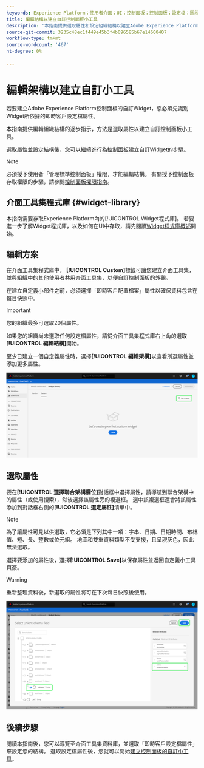 ```yaml
---
keywords: Experience Platform；使用者介面；UI；控制面板；控制面板；設定檔；區段；目的地；授權使用
title: 編輯結構以建立自訂控制面板小工具
description: '本指南提供選取屬性和設定組織結構以建立Adobe Experience Platform控制面板自訂Widget的逐步指示。 '
source-git-commit: 3235c48ec1f449e45b3f4b096585b67e14600407
workflow-type: tm+mt
source-wordcount: '467'
ht-degree: 0%

---
```


# 編輯架構以建立自訂小工具

若要建立Adobe Experience Platform控制面板的自訂Widget，您必須先識別Widget所依據的即時客戶設定檔屬性。

本指南提供編輯組織結構的逐步指示，方法是選取屬性以建立自訂控制面板小工具。

選取屬性並設定結構後，您可以繼續進行[為控制面板](custom-widgets.md)建立自訂Widget的步驟。

>[!NOTE]
>
>必須授予使用者「管理標準控制面板」權限，才能編輯結構。 有關授予控制面板存取權限的步驟，請參閱[控制面板權限指南](../permissions.md)。

## 介面工具集程式庫 {#widget-library}

本指南需要存取Experience Platform內的[!UICONTROL Widget程式庫]。 若要進一步了解Widget程式庫，以及如何在UI中存取，請先閱讀[Widget程式庫概述](widget-library.md)開始。

## 編輯方案

在介面工具集程式庫中， **[!UICONTROL Custom]**&#x200B;標籤可讓您建立介面工具集，並與組織中的其他使用者共用介面工具集，以便自訂控制面板的外觀。

在建立自定義小部件之前，必須選擇「即時客戶配置檔案」屬性以確保資料包含在每日快照中。

>[!IMPORTANT]
>
>您的組織最多可選取20個屬性。

如果您的組織尚未選取任何設定檔屬性，請從介面工具集程式庫右上角的選取&#x200B;**[!UICONTROL 編輯結構]**&#x200B;開始。

至少已建立一個自定義屬性時，選擇&#x200B;**[!UICONTROL 編輯架構]**&#x200B;以查看所選屬性並添加更多屬性。

![](../images/customization/edit-schema.png)

## 選取屬性

要在&#x200B;**[!UICONTROL 選擇聯合架構欄位]**&#x200B;對話框中選擇屬性，請導航到聯合架構中的屬性（或使用搜索），然後選擇該屬性旁的複選框。 選中該複選框還會將該屬性添加到對話框右側的&#x200B;**[!UICONTROL 選定屬性]**&#x200B;清單中。

>[!NOTE]
>
>為了讓屬性可見以供選取，它必須是下列其中一項：字串、日期、日期時間、布林值、短、長、整數或位元組。 地圖和雙重資料類型不受支援，且呈現灰色，因此無法選取。

選擇要添加的屬性後，選擇&#x200B;**[!UICONTROL Save]**&#x200B;以保存屬性並返回自定義小工具頁簽。

>[!WARNING]
>重新整理資料後，新選取的屬性將可在下次每日快照後使用。

![](../images/customization/select-attribute.png)

## 後續步驟

閱讀本指南後，您可以導覽至介面工具集資料庫，並選取「即時客戶設定檔屬性」來設定您的結構。 選取設定檔屬性後，您就可以開始[建立控制面板的自訂小工具](custom-widgets.md)。